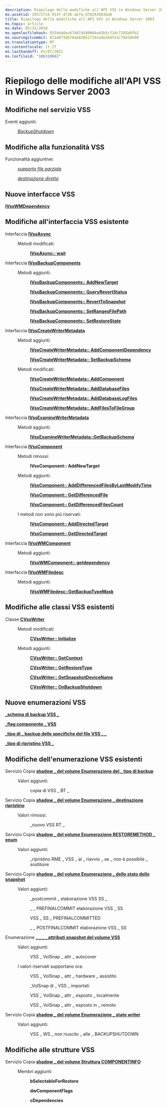 ```yaml
---
description: Riepilogo delle modifiche all'API VSS in Windows Server 2003
ms.assetid: 35572fc6-9147-4726-ae7a-d78292683ba0
title: Riepilogo delle modifiche all'API VSS in Windows Server 2003
ms.topic: article
ms.date: 05/31/2018
ms.openlocfilehash: 9154da0ac67dd7a599064ed3b5cf1dc7285b0fb2
ms.sourcegitcommit: 831e8f3db78ab820e1710cede244553c70e50500
ms.translationtype: MT
ms.contentlocale: it-IT
ms.lasthandoff: 01/07/2021
ms.locfileid: "106310662"
---
```

# <a name="summary-of-vss-api-changes-in-windows-server-2003"></a>Riepilogo delle modifiche all'API VSS in Windows Server 2003

## <a name="changes-in-the-vss-service"></a>Modifiche nel servizio VSS

<dl> <dt>

<span id="Events_added_"></span><span id="events_added_"></span><span id="EVENTS_ADDED_"></span>Eventi aggiunti:
</dt> <dd>

[*BackupShutdown*](vssgloss-b.md)

</dd> </dl>

## <a name="changes-in-vss-functionality"></a>Modifiche alla funzionalità VSS

<dl> <dt>

<span id="Additional_functionality_"></span><span id="additional_functionality_"></span><span id="ADDITIONAL_FUNCTIONALITY_"></span>Funzionalità aggiuntive:
</dt> <dd>

[*supporto file parziale*](vssgloss-p.md)

[*destinazione diretta*](vssgloss-d.md)

</dd> </dl>

## <a name="new-vss-interfaces"></a>Nuove interfacce VSS

[**IVssWMDependency**](/windows/desktop/api/VsWriter/nl-vswriter-ivsswmdependency)

## <a name="existing-vss-interface-modifications"></a>Modifiche all'interfaccia VSS esistente

<dl> <dt>

<span id="IVssAsync_interface"></span><span id="ivssasync_interface"></span><span id="IVSSASYNC_INTERFACE"></span>Interfaccia [**IVssAsync**](/windows/desktop/api/Vss/nn-vss-ivssasync)
</dt> <dd>

<dl> <dt>

<span id="Methods_modified_"></span><span id="methods_modified_"></span><span id="METHODS_MODIFIED_"></span>Metodi modificati:
</dt> <dd>

[**IVssAsync:: wait**](/windows/desktop/api/Vss/nf-vss-ivssasync-wait)

</dd> </dl> </dd> <dt>

<span id="IVssBackupComponents_interface"></span><span id="ivssbackupcomponents_interface"></span><span id="IVSSBACKUPCOMPONENTS_INTERFACE"></span>Interfaccia [**IVssBackupComponents**](/windows/desktop/api/VsBackup/nl-vsbackup-ivssbackupcomponents)
</dt> <dd>

<dl> <dt>

<span id="Methods_added_"></span><span id="methods_added_"></span><span id="METHODS_ADDED_"></span>Metodi aggiunti:
</dt> <dd>

[**IVssBackupComponents:: AddNewTarget**](/windows/desktop/api/VsBackup/nf-vsbackup-ivssbackupcomponents-addnewtarget)

[**IVssBackupComponents:: QueryRevertStatus**](/windows/desktop/api/VsBackup/nf-vsbackup-ivssbackupcomponents-queryrevertstatus)

[**IVssBackupComponents:: RevertToSnapshot**](/windows/desktop/api/VsBackup/nf-vsbackup-ivssbackupcomponents-reverttosnapshot)

[**IVssBackupComponents:: SetRangesFilePath**](/windows/desktop/api/VsBackup/nf-vsbackup-ivssbackupcomponents-setrangesfilepath)

[**IVssBackupComponents:: SetRestoreState**](/windows/desktop/api/VsBackup/nf-vsbackup-ivssbackupcomponents-setrestorestate)

</dd> </dl> </dd> <dt>

<span id="IVssCreateWriterMetadata_interface"></span><span id="ivsscreatewritermetadata_interface"></span><span id="IVSSCREATEWRITERMETADATA_INTERFACE"></span>Interfaccia [**IVssCreateWriterMetadata**](/windows/desktop/api/VsWriter/nl-vswriter-ivsscreatewritermetadata)
</dt> <dd>

<dl> <dt>

<span id="Methods_added_"></span><span id="methods_added_"></span><span id="METHODS_ADDED_"></span>Metodi aggiunti:
</dt> <dd>

[**IVssCreateWriterMetadata:: AddComponentDependency**](/windows/desktop/api/VsWriter/nf-vswriter-ivsscreatewritermetadata-addcomponentdependency)

[**IVssCreateWriterMetadata:: SetBackupSchema**](/windows/desktop/api/VsWriter/nf-vswriter-ivsscreatewritermetadata-setbackupschema)

</dd> <dt>

<span id="Methods_modified_"></span><span id="methods_modified_"></span><span id="METHODS_MODIFIED_"></span>Metodi modificati:
</dt> <dd>

[**IVssCreateWriterMetadata:: AddComponent**](/windows/desktop/api/VsWriter/nf-vswriter-ivsscreatewritermetadata-addcomponent)

[**IVssCreateWriterMetadata:: AddDatabaseFiles**](/windows/desktop/api/VsWriter/nf-vswriter-ivsscreatewritermetadata-adddatabasefiles)

[**IVssCreateWriterMetadata:: AddDatabaseLogFiles**](/windows/desktop/api/VsWriter/nf-vswriter-ivsscreatewritermetadata-adddatabaselogfiles)

[**IVssCreateWriterMetadata:: AddFilesToFileGroup**](/windows/desktop/api/VsWriter/nf-vswriter-ivsscreatewritermetadata-addfilestofilegroup)

</dd> </dl> </dd> <dt>

<span id="IVssExamineWriterMetadata_interface"></span><span id="ivssexaminewritermetadata_interface"></span><span id="IVSSEXAMINEWRITERMETADATA_INTERFACE"></span>Interfaccia [**IVssExamineWriterMetadata**](/windows/desktop/api/VsBackup/nl-vsbackup-ivssexaminewritermetadata)
</dt> <dd>

<dl> <dt>

<span id="Methods_added_"></span><span id="methods_added_"></span><span id="METHODS_ADDED_"></span>Metodi aggiunti:
</dt> <dd>

[**IVssExamineWriterMetadata::GetBackupSchema**](/windows/desktop/api/VsBackup/nf-vsbackup-ivssexaminewritermetadata-getbackupschema)

</dd> </dl> </dd> <dt>

<span id="IVssComponent_interface"></span><span id="ivsscomponent_interface"></span><span id="IVSSCOMPONENT_INTERFACE"></span>Interfaccia [**IVssComponent**](/windows/desktop/api/VsWriter/nl-vswriter-ivsscomponent)
</dt> <dd>

<dl> <dt>

<span id="Methods_removed_"></span><span id="methods_removed_"></span><span id="METHODS_REMOVED_"></span>Metodi rimossi:
</dt> <dd>

**IVssComponent:: AddNewTarget**

</dd> <dt>

<span id="Methods_added_"></span><span id="methods_added_"></span><span id="METHODS_ADDED_"></span>Metodi aggiunti:
</dt> <dd>

[**IVssComponent:: AddDifferencedFilesByLastModifyTime**](/windows/desktop/api/VsWriter/nf-vswriter-ivsscomponent-adddifferencedfilesbylastmodifytime)

[**IVssComponent:: GetDifferencedFile**](/windows/desktop/api/VsWriter/nf-vswriter-ivsscomponent-getdifferencedfile)

[**IVssComponent:: GetDifferencedFilesCount**](/windows/desktop/api/VsWriter/nf-vswriter-ivsscomponent-getdifferencedfilescount)

</dd> <dt>

<span id="Methods_no_longer_reserved_"></span><span id="methods_no_longer_reserved_"></span><span id="METHODS_NO_LONGER_RESERVED_"></span>I metodi non sono più riservati:
</dt> <dd>

[**IVssComponent:: AddDirectedTarget**](/windows/desktop/api/VsWriter/nf-vswriter-ivsscomponent-adddirectedtarget)

[**IVssComponent:: GetDirectedTarget**](/windows/desktop/api/VsWriter/nf-vswriter-ivsscomponent-getdirectedtarget)

</dd> </dl> </dd> <dt>

<span id="IVssWMComponent_interface"></span><span id="ivsswmcomponent_interface"></span><span id="IVSSWMCOMPONENT_INTERFACE"></span>Interfaccia [**IVssWMComponent**](/windows/desktop/api/VsBackup/nl-vsbackup-ivsswmcomponent)
</dt> <dd>

<dl> <dt>

<span id="Methods_added_"></span><span id="methods_added_"></span><span id="METHODS_ADDED_"></span>Metodi aggiunti:
</dt> <dd>

[**IVssWMComponent:: getdependency**](/windows/desktop/api/VsBackup/nf-vsbackup-ivsswmcomponent-getdependency)

</dd> </dl> </dd> <dt>

<span id="IVssWMFiledesc_interface"></span><span id="ivsswmfiledesc_interface"></span><span id="IVSSWMFILEDESC_INTERFACE"></span>Interfaccia [**IVssWMFiledesc**](/windows/desktop/api/VsWriter/nl-vswriter-ivsswmfiledesc)
</dt> <dd>

<dl> <dt>

<span id="Methods_added_"></span><span id="methods_added_"></span><span id="METHODS_ADDED_"></span>Metodi aggiunti:
</dt> <dd>

[**IVssWMFiledesc::GetBackupTypeMask**](/windows/desktop/api/VsWriter/nf-vswriter-ivsswmfiledesc-getbackuptypemask)

</dd> </dl> </dd> </dl>

## <a name="existing-vss-class-modifications"></a>Modifiche alle classi VSS esistenti

<dl> <dt>

<span id="CVssWriter_class"></span><span id="cvsswriter_class"></span><span id="CVSSWRITER_CLASS"></span>Classe [**CVssWriter**](/windows/desktop/api/VsWriter/nl-vswriter-cvsswriter)
</dt> <dd>

<dl> <dt>

<span id="Methods_modified_"></span><span id="methods_modified_"></span><span id="METHODS_MODIFIED_"></span>Metodi modificati:
</dt> <dd>

[**CVssWriter:: Initialize**](/windows/desktop/api/VsWriter/nf-vswriter-cvsswriter-initialize)

</dd> <dt>

<span id="Methods_added_"></span><span id="methods_added_"></span><span id="METHODS_ADDED_"></span>Metodi aggiunti:
</dt> <dd>

[**CVssWriter:: GetContext**](/windows/desktop/api/VsWriter/nf-vswriter-cvsswriter-getcontext)

[**CVssWriter:: GetRestoreType**](/windows/desktop/api/VsWriter/nf-vswriter-cvsswriter-getrestoretype)

[**CVssWriter:: GetSnapshotDeviceName**](/windows/desktop/api/VsWriter/nf-vswriter-cvsswriter-getsnapshotdevicename)

[**CVssWriter:: OnBackupShutdown**](/windows/desktop/api/VsWriter/nf-vswriter-cvsswriter-onbackupshutdown)

</dd> </dl> </dd> </dl>

## <a name="new-vss-enumerations"></a>Nuove enumerazioni VSS

<dl> <dt>

<span id="VSS_BACKUP_SCHEMA"></span><span id="vss_backup_schema"></span>[**\_schema di backup VSS \_**](/windows/desktop/api/Vss/ne-vss-vss_backup_schema)
</dt> <dd></dd> <dt>

<span id="VSS_COMPONENT_FLAGS"></span><span id="vss_component_flags"></span>[**\_flag componente \_ VSS**](/windows/desktop/api/VsWriter/ne-vswriter-vss_component_flags)
</dt> <dd></dd> <dt>

<span id="VSS_FILE_SPEC_BACKUP_TYPE"></span><span id="vss_file_spec_backup_type"></span>[**\_tipo di \_ backup delle specifiche del file VSS \_ \_**](/windows/desktop/api/Vss/ne-vss-vss_file_spec_backup_type)
</dt> <dd></dd> <dt>

<span id="VSS_RESTORE_TYPE"></span><span id="vss_restore_type"></span>[**\_tipo di ripristino VSS \_**](/windows/desktop/api/Vss/ne-vss-vss_restore_type)
</dt> <dd></dd> </dl>

## <a name="existing-vss-enumeration-modifications"></a>Modifiche dell'enumerazione VSS esistenti

<dl> <dt>

<span id="VSS_BACKUP_TYPE_enumeration"></span><span id="vss_backup_type_enumeration"></span><span id="VSS_BACKUP_TYPE_ENUMERATION"></span>Servizio Copia [**shadow \_ del volume Enumerazione del \_ tipo di backup**](/windows/desktop/api/Vss/ne-vss-vss_backup_type)
</dt> <dd>

<dl> <dt>

<span id="Added_values_"></span><span id="added_values_"></span><span id="ADDED_VALUES_"></span>Valori aggiunti:
</dt> <dd>

copia di VSS \_ BT \_

</dd> </dl> </dd> <dt>

<span id="VSS_RESTORE_TARGET_enumeration"></span><span id="vss_restore_target_enumeration"></span><span id="VSS_RESTORE_TARGET_ENUMERATION"></span>Servizio Copia [**shadow \_ del volume Enumerazione \_ destinazione ripristino**](/windows/desktop/api/VsWriter/ne-vswriter-vss_restore_target)
</dt> <dd>

<dl> <dt>

<span id="Removed_values_"></span><span id="removed_values_"></span><span id="REMOVED_VALUES_"></span>Valori rimossi:
</dt> <dd>

\_nuovo VSS RT \_

</dd> </dl> </dd> <dt>

<span id="VSS_RESTOREMETHOD_ENUM_enumeration"></span><span id="vss_restoremethod_enum_enumeration"></span><span id="VSS_RESTOREMETHOD_ENUM_ENUMERATION"></span>Servizio Copia [**shadow \_ del volume Enumerazione RESTOREMETHOD \_ enum**](/windows/desktop/api/VsWriter/ne-vswriter-vss_restoremethod_enum)
</dt> <dd>

<dl> <dt>

<span id="Added_values_"></span><span id="added_values_"></span><span id="ADDED_VALUES_"></span>Valori aggiunti:
</dt> <dd>

\_ripristino RME \_ VSS \_ al \_ riavvio \_ se \_ non è possibile \_ sostituire

</dd> </dl> </dd> <dt>

<span id="VSS_SNAPSHOT_STATE_enumeration"></span><span id="vss_snapshot_state_enumeration"></span><span id="VSS_SNAPSHOT_STATE_ENUMERATION"></span>Servizio Copia [**shadow \_ del volume Enumerazione \_ dello stato dello snapshot**](/windows/desktop/api/Vss/ne-vss-vss_snapshot_state)
</dt> <dd>

<dl> <dt>

<span id="Added_values_"></span><span id="added_values_"></span><span id="ADDED_VALUES_"></span>Valori aggiunti:
</dt> <dd>

\_postcommit \_ elaborazione VSS SS \_

\_ \_ PREFINALCOMMIT elaborazione VSS \_ SS

VSS \_ SS \_ PREFINALCOMMITTED

\_ \_ POSTFINALCOMMIT elaborazione VSS \_ SS

</dd> </dl> </dd> <dt>

<span id="_VSS_VOLUME_SNAPSHOT_ATTRIBUTES_enumeration"></span><span id="_vss_volume_snapshot_attributes_enumeration"></span><span id="_VSS_VOLUME_SNAPSHOT_ATTRIBUTES_ENUMERATION"></span>Enumerazione [**\_ \_ \_ \_ attributi snapshot del volume VSS**](/windows/desktop/api/Vss/ne-vss-vss_volume_snapshot_attributes)
</dt> <dd>

<dl> <dt>

<span id="Added_values_"></span><span id="added_values_"></span><span id="ADDED_VALUES_"></span>Valori aggiunti:
</dt> <dd>

VSS \_ VolSnap \_ attr \_ autocover

</dd> <dt>

<span id="Reserved_values_now_support_"></span><span id="reserved_values_now_support_"></span><span id="RESERVED_VALUES_NOW_SUPPORT_"></span>I valori riservati supportano ora:
</dt> <dd>

VSS \_ VolSnap \_ attr \_ hardware \_ assistito

\_VolSnap di \_ VSS \_ importati

VSS \_ VolSnap \_ attr \_ esposto \_ localmente

VSS \_ VolSnap \_ attr \_ esposto in \_ remoto

</dd> </dl> </dd> <dt>

<span id="VSS_WRITER_STATE_enumeration"></span><span id="vss_writer_state_enumeration"></span><span id="VSS_WRITER_STATE_ENUMERATION"></span>Servizio Copia [**shadow \_ del volume Enumerazione \_ stato writer**](/windows/desktop/api/Vss/ne-vss-vss_writer_state)
</dt> <dd>

<dl> <dt>

<span id="Added_values_"></span><span id="added_values_"></span><span id="ADDED_VALUES_"></span>Valori aggiunti:
</dt> <dd>

VSS \_ WS \_ non riuscito \_ alle \_ BACKUPSHUTDOWN

</dd> </dl> </dd> </dl>

## <a name="changes-to-vss-structures"></a>Modifiche alle strutture VSS

<dl> <dt>

<span id="VSS_COMPONENTINFO_structure"></span><span id="vss_componentinfo_structure"></span><span id="VSS_COMPONENTINFO_STRUCTURE"></span>Servizio Copia [**shadow \_ del volume Struttura COMPONENTINFO**](/windows/desktop/api/VsBackup/ns-vsbackup-vss_componentinfo)
</dt> <dd>

<dl> <dt>

<span id="Added_members_"></span><span id="added_members_"></span><span id="ADDED_MEMBERS_"></span>Membri aggiunti:
</dt> <dd>

**bSelectableForRestore**

**dwComponentFlags**

**cDependencies**

</dd> </dl> </dd> </dl>

 

 



